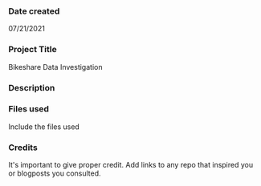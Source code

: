 
### Date created
07/21/2021

### Project Title
Bikeshare Data Investigation

### Description


### Files used
Include the files used

### Credits
It's important to give proper credit. Add links to any repo that inspired you or blogposts you consulted.
